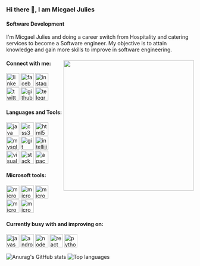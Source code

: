### Hi there 👋, I am Micgael Julies
#### Software Development
I'm Micgael Julies and doing a career switch from Hospitality and catering services to become a Software engineer.
My objective is to attain knowledge and gain more skills to improve in software engineering.
#### Connect with me:  <img src="https://user-images.githubusercontent.com/88590240/159128157-395ca072-edf0-48aa-9729-8a7fea233816.gif" width="350" height="350" align="right">
[<img src='https://cdn.jsdelivr.net/npm/simple-icons@3.0.1/icons/linkedin.svg' alt='linkedin' height='35'>](https://www.linkedin.com/in/MicgaelJulies/) [<img src='https://cdn.jsdelivr.net/npm/simple-icons@3.0.1/icons/facebook.svg' alt='facebook' height='35'>](https://www.facebook.com/MicgaelJulies) [<img src='https://cdn.jsdelivr.net/npm/simple-icons@3.0.1/icons/instagram.svg' alt='instagram' height='35'>](https://www.instagram.com/migo_vibe22/) [<img src='https://cdn.jsdelivr.net/npm/simple-icons@3.0.1/icons/twitter.svg' alt='twitter' height='35'>](https://twitter.com/MICGAEL) [<img src='https://cdn.jsdelivr.net/npm/simple-icons@3.0.1/icons/github.svg' alt='github' height='35'>](https://github.com/micgael22) <img src='https://cdn.jsdelivr.net/npm/simple-icons@3.0.1/icons/telegram.svg' alt='telegram' height='35'>
#### Languages and Tools: 
<img src='https://cdn.jsdelivr.net/npm/simple-icons@3.0.1/icons/java.svg' alt='java' height='35'> <img src='https://cdn.jsdelivr.net/npm/simple-icons@3.0.1/icons/css3.svg' alt='css3' height='35'> <img src='https://cdn.jsdelivr.net/npm/simple-icons@3.0.1/icons/html5.svg' alt='html5' height='35'> <img src='https://cdn.jsdelivr.net/npm/simple-icons@3.0.1/icons/mysql.svg' alt='mysql' height='35'> <img src='https://cdn.jsdelivr.net/npm/simple-icons@3.0.1/icons/git.svg' alt='git' height='35'> <img src='https://cdn.jsdelivr.net/npm/simple-icons@3.0.1/icons/intellijidea.svg' alt='intellijidea' height='35'> <img src='https://cdn.jsdelivr.net/npm/simple-icons@3.0.1/icons/visualstudiocode.svg' alt='visualstudiocode' height='35'> [<img src='https://cdn.jsdelivr.net/npm/simple-icons@3.0.1/icons/stackoverflow.svg' alt='stackoverflow' height='35'>](h) <img src='https://cdn.jsdelivr.net/npm/simple-icons@3.0.1/icons/apachemaven.svg' alt='apachemaven' height='35'>
#### Microsoft tools: 
<img src='https://cdn.jsdelivr.net/npm/simple-icons@3.0.1/icons/microsoftexcel.svg' alt='microsoftexcel' height='35'> <img src='https://cdn.jsdelivr.net/npm/simple-icons@3.0.1/icons/microsoftoffice.svg' alt='microsoftoffice' height='35'> <img src='https://cdn.jsdelivr.net/npm/simple-icons@3.0.1/icons/microsoftpowerpoint.svg' alt='microsoftpowerpoint' height='35'> <img src='https://cdn.jsdelivr.net/npm/simple-icons@3.0.1/icons/microsoftword.svg' alt='microsoftword' height='35'> <img src='https://cdn.jsdelivr.net/npm/simple-icons@3.0.1/icons/microsoftonenote.svg' alt='microsoftonenote' height='35'>          
#### Currently busy with and improving on: 
<img src='https://cdn.jsdelivr.net/npm/simple-icons@3.0.1/icons/javascript.svg' alt='javascript' height='35'> <img src='https://cdn.jsdelivr.net/npm/simple-icons@3.0.1/icons/androidstudio.svg' alt='androidstudio' height='35'> [<img src='https://cdn.jsdelivr.net/npm/simple-icons@3.0.1/icons/node-dot-js.svg' alt='node-dot-js' height='35'>](https://media.giph) [<img src='https://cdn.jsdelivr.net/npm/simple-icons@3.0.1/icons/react.svg' alt='react' height='35'>](h) <img src='https://cdn.jsdelivr.net/npm/simple-icons@3.0.1/icons/python.svg' alt='python' height='35'>

![Anurag's GitHub stats](https://github-readme-stats.vercel.app/api?username=micgael22&theme=dark&show_icons=true)
![Top languages](https://github-readme-stats.vercel.app/api/top-langs/?username=MICGAEL22&show_icons=true&theme=dark&show)
